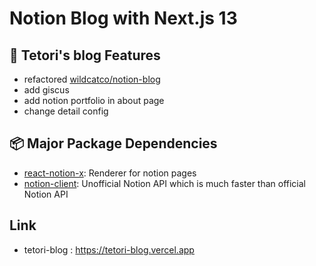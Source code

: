 # Notion Blog with Next.js 13
## 🌟 Tetori's blog Features
- refactored [wildcatco/notion-blog](https://github.com/wildcatco/notion-blog)
- add giscus
- add notion portfolio in about page
- change detail config

## 📦 Major Package Dependencies
- [react-notion-x](https://www.npmjs.com/package/react-notion-x): Renderer for notion pages
- [notion-client](https://www.npmjs.com/package/notion-client): Unofficial Notion API which is much faster than official Notion API

## Link
- tetori-blog : https://tetori-blog.vercel.app
